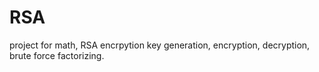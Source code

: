 # RSA
project for math, RSA encrpytion
key generation, encryption, decryption, brute force factorizing.
